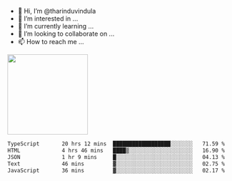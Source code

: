 - 👋 Hi, I’m @tharinduvindula
- 👀 I’m interested in ...
- 🌱 I’m currently learning ...
- 💞️ I’m looking to collaborate on ...
- 📫 How to reach me ...

<!---
tharinduvindula/tharinduvindula is a ✨ special ✨ repository because its `README.md` (this file) appears on your GitHub profile.
You can click the Preview link to take a look at your changes.
--->

<img height="180em" src="https://github-readme-stats.vercel.app/api?username=tharinduvindula&show_icons=true&hide_border=false&&count_private=true&include_all_commits=true" />


<!--START_SECTION:waka-->

```txt
TypeScript       20 hrs 12 mins  ██████████████████░░░░░░░   71.59 %
HTML             4 hrs 46 mins   ████▒░░░░░░░░░░░░░░░░░░░░   16.90 %
JSON             1 hr 9 mins     █░░░░░░░░░░░░░░░░░░░░░░░░   04.13 %
Text             46 mins         ▓░░░░░░░░░░░░░░░░░░░░░░░░   02.75 %
JavaScript       36 mins         ▓░░░░░░░░░░░░░░░░░░░░░░░░   02.17 %
```

<!--END_SECTION:waka-->
